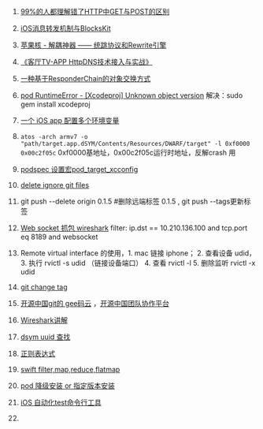 1. [99%的人都理解错了HTTP中GET与POST的区别](https://mp.weixin.qq.com/s?__biz=MzI3NzIzMzg3Mw==1&mid=100000054&idx=1&sn=71f6c214f3833d9ca20b9f7dcd9d33e4#rd)

2. [iOS消息转发机制与BlocksKit](http://blog.flight.dev.qunar.com/2016/12/29/BlockskitAndiOSMessage/)

3. [苹果核 - 解耦神器 —— 统跳协议和Rewrite引擎](http://pingguohe.net/2015/11/24/Navigator-and-Rewrite.html)

4. [《客厅TV-APP HttpDNS技术接入与实战》](https://mp.weixin.qq.com/s/BVF24W6pyfhtoZo9cTbtpA)

5. [一种基于ResponderChain的对象交换方式](https://casatwy.com/responder_chain_communication.html)

6. [pod RuntimeError - [Xcodeproj] Unknown object version](https://github.com/CocoaPods/CocoaPods/issues/7458) 解决：sudo gem install xcodeproj

7. [一个 iOS app 配置多个环境变量](https://halfrost.com/ios_multienvironments/)

8. ```atos -arch armv7 -o "path/target.app.dSYM/Contents/Resources/DWARF/target" -l 0xf0000 0x00c2f05c```  0xf0000基地址，0x00c2f05c运行时地址，反解crash 用

9. [podspec 设置宏pod_target_xcconfig](https://github.com/google/protobuf/blob/master/Protobuf.podspec)

10. [delete ignore git files](https://stackoverflow.com/questions/1274057/how-to-make-git-forget-about-a-file-that-was-tracked-but-is-now-in-gitignore)

11. git push --delete origin 0.1.5 #删除远端标签 0.1.5 , git push --tags更新标签

12. [Web socket 抓包 wireshark](https://www.jianshu.com/p/eeb7fd12ef11)  filter:  ip.dst == 10.210.136.100 and tcp.port eq 8189 and websocket

13. Remote virtual interface 的使用，1. mac 链接 iphone； 2. 查看设备 udid， 3. 执行 rvictl -s udid （链接设备端口） 4. 查看 rvictl -l 5. 删除监听 rvictl -x udid

14. [git change tag](https://stackoverflow.com/questions/8044583/how-can-i-move-a-tag-on-a-git-branch-to-a-different-commit)

15. [开源中国git的 gee码云](https://gitee.com/) ，[开源中国团队协作平台](http://team.oschina.net/)

16. [Wireshark讲解](http://mrpeak.cn/blog/wireshark/)

17. [dsym uuid 查找](https://stackoverflow.com/questions/9977625/crashlog-links-to-which-dsym)

18. [正则表达式](https://zh.wikipedia.org/wiki/%E6%AD%A3%E5%88%99%E8%A1%A8%E8%BE%BE%E5%BC%8F)

19. [swift filter,map,reduce,flatmap](https://medium.com/@abhimuralidharan/higher-order-functions-in-swift-filter-map-reduce-flatmap-1837646a63e8)

20. [pod 降级安装 or 指定版本安装](https://stackoverflow.com/questions/20487849/how-to-downgrade-or-install-an-older-version-of-cocoapods)

21. [iOS 自动化test命令行工具](https://github.com/facebook/xctool)

22. ​

    ​


